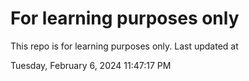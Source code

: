 # For learning purposes only
This repo is for learning purposes only.
Last updated at

Tuesday, February 6, 2024 11:47:17 PM


